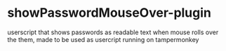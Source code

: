 # showPasswordMouseOver-plugin
userscript that shows passwords as readable text when mouse rolls over the them, made to be used as usercript running on tampermonkey
